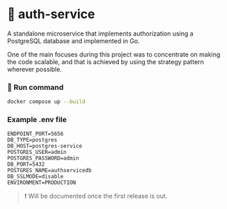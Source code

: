 # 🔐 auth-service

A standalone microservice that implements authorization using a PostgreSQL database and implemented in Go.

One of the main focuses during this project was to concentrate on making the code scalable, and that is achieved by using the strategy pattern wherever possible.

### 🚀 Run command

```bash
docker compose up --build
```

### Example .env file

```
ENDPOINT_PORT=5656
DB_TYPE=postgres
DB_HOST=postgres-service
POSTGRES_USER=admin
POSTGRES_PASSWORD=admin
DB_PORT=5432
POSTGRES_NAME=authservicedb
DB_SSLMODE=disable
ENVIRONMENT=PRODUCTION
```

> ❗️ Will be documented once the first release is out.
